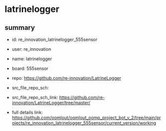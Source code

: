 # latrinelogger
 
## summary 
* id: re_innovation_latrinelogger_555sensor
* user: re_innovation
* name: latrinelogger
* board: 555sensor
* repo: https://github.com/re-innovation/LatrineLogger



* src_file_repo_sch: 
* src_file_repo_sch_link: https://github.com/re-innovation/LatrineLogger/tree/master/
* full details link: https://github.com/oomlout/oomlout_oomp_project_bot_v_2/tree/main/projects/re_innovation_latrinelogger_555sensor/current_version/working  







